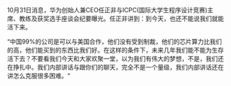 10月31日消息，华为创始人兼CEO任正非与ICPC(国际大学生程序设计竞赛)主席、教练及获奖选手座谈会纪要曝光。任正非讲到：到今天，也还不能说我们就能活下来。

“中国99%的公司是可以与美国合作，他们没有受到制裁，他们的芯片算力比我们的高，他们能买到的东西比我们好。在这样的条件下，未来几年我们能不能为生存活下去？不要看我们今天和大家欢聚一堂，以为我们有伟大的梦想，不是，我们还在挣扎中。我们内部讲话与跟你们的聊天，完全不是一个量级，我们内部讲话还在讲怎么克服很多困难。“